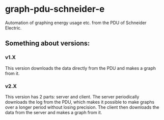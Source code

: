 # graph-pdu-schneider-e
Automation of graphing energy usage etc. from the PDU of Schneider Electric.

## Something about versions:

### v1.X
This version downloads the data directly from the PDU and makes a graph from it.

### v2.X
This version has 2 parts: server and client. The server periodically downloads the log from the PDU, which makes it possible to make graphs over a longer period without losing precision. The client then downloads the data from the server and makes a graph from it.